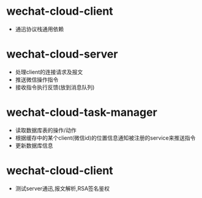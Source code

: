 # wechat-cloud-client

+ 通迅协议栈通用依赖

# wechat-cloud-server

+ 处理client的连接请求及报文
+ 推送微信操作指令
+ 接收指令执行反馈(放到消息队列)

# wechat-cloud-task-manager

+ 读取数据库表的操作/动作
+ 根据缓存中的某个client(微信id)的位置信息通知被注册的service来推送指令
+ 更新数据库信息


# wechat-cloud-client

+ 测试server通迅,报文解析,RSA签名鉴权


